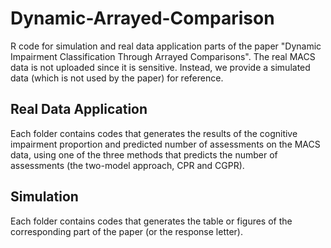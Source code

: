 # Dynamic-Arrayed-Comparison
R code for simulation and real data application parts of the paper "Dynamic Impairment Classification Through Arrayed Comparisons". The real MACS data is not uploaded since it is sensitive. Instead, we provide a simulated data (which is not used by the paper) for reference.

## Real Data Application
Each folder contains codes that generates the results of the cognitive impairment proportion and predicted number of assessments on the MACS data, using one of the three methods that predicts the number of assessments (the two-model approach, CPR and CGPR).

## Simulation
Each folder contains codes that generates the table or figures of the corresponding part of the paper (or the response letter).
